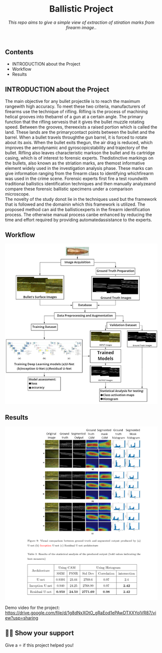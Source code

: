 


<h1 align="center">Ballistic Project</h1>
<p align="center"><i>This repo aims to give a simple view of extraction of stiration marks from firearm image..</i></p>
<br>





## Contents
  - INTRODUCTION about the Project
  - Workflow
  - Results
 

## INTRODUCTION about the Project

The main objective for any bullet projectile is to reach the maximum rangewith high accuracy. To meet these two criteria, manufacturers of firearms use the technique of rifling.  Rifling is the process of machining helical grooves into thebarrel of a gun at a certain angle. The primary function that the rifling servesis that it gives the bullet muzzle rotating speed. Between the grooves, thereexists a raised portion which is called the land.  These lands are the primarycontact points between the bullet and the barrel. When a bullet travels throughthe gun barrel, it is forced to rotate about its axis.  When the bullet exits thegun, the air drag is reduced, which improves the aerodynamic and gyroscopicstability and trajectory of the bullet.  Rifling also leaves characteristic markson the bullet and its cartridge casing, which is of interest to forensic experts. Thedistinctive markings on the bullets, also known as the striation marks, are themost informative element widely used in the investigation analysis phase. These marks can give information ranging from the firearm class to identifying whichfirearm was used in the crime scene. Forensic experts first fire a test roundwith traditional ballistics identification techniques and then manually analyzeand compare these forensic ballistic specimens under a comparison microscope.  
The novelty of the study donot lie in the techniques used but the framework that is followed and the domainin which this framework is utilized.
The  proposed  method  can  aid  the  ballisticexperts in the firearm identification process.  The otherwise manual process canbe enhanced by reducing the time and effort required by providing automatedassistance  to  the  experts.
## Workflow


<a href="https://github.com/SudarshanSaikia/ballistic_project/"><img src="https://github.com/SudarshanSaikia/ballistic_project/blob/main/flow_diagram.jpg" alt="Flow diagram of the process" /></a>

## Results

<a href="https://github.com/SudarshanSaikia/ballistic_project/"><img src="https://github.com/SudarshanSaikia/ballistic_project/blob/main/result.png" alt="Flow diagram of the process" /></a>




Demo video for the project: https://drive.google.com/file/d/1g8dNxXOtO_gRaEod1ePAwDTXXYolVR87/view?usp=sharing


## :man_astronaut: Show your support

Give a ⭐️ if this project helped you!
